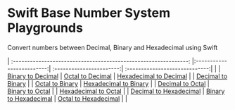 # Swift Base Number System Playgrounds
Convert numbers between Decimal, Binary and Hexadecimal using Swift


| :--------------------------------------------------------------: |:-------------------------:| :-----------------------:| :-----------------------------:|
|                                                                  | [Binary to Decimal]()     | [Octal to Decimal]()     | [Hexadecimal to Decimal]()     |
| [Decimal to Binary](Playgrounds/DecimalToBinary.playground)      |                           | [Octal to Binary]()      | [Hexadecimal to Binary]()      |
| [Decimal to Octal]()                                             | [Binary to Octal]()       |                          | [Hexadecimal to Octal]()       |
| [Decimal to Hexadecimal]()                                       | [Binary to Hexadecimal]() | [Octal to Hexadecimal]() |                                |